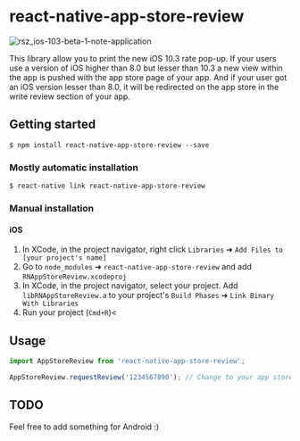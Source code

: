 
# react-native-app-store-review

![rsz_ios-103-beta-1-note-application](https://cloud.githubusercontent.com/assets/3551795/25345288/f78ff17e-2914-11e7-9939-8d2f6897bf7e.jpg)


This library allow you to print the new iOS 10.3 rate pop-up.
If your users use a version of iOS higher than 8.0 but lesser than 10.3 a new view within the app is pushed with the app store page of your app.
And if your user got an iOS version lesser than 8.0, it will be redirected on the app store in the write review section of your app.

## Getting started

`$ npm install react-native-app-store-review --save`

### Mostly automatic installation

`$ react-native link react-native-app-store-review`

### Manual installation


#### iOS

1. In XCode, in the project navigator, right click `Libraries` ➜ `Add Files to [your project's name]`
2. Go to `node_modules` ➜ `react-native-app-store-review` and add `RNAppStoreReview.xcodeproj`
3. In XCode, in the project navigator, select your project. Add `libRNAppStoreReview.a` to your project's `Build Phases` ➜ `Link Binary With Libraries`
4. Run your project (`Cmd+R`)<

## Usage
```javascript
import AppStoreReview from 'react-native-app-store-review';

AppStoreReview.requestReview('1234567890'); // Change to your app store id
```

## TODO

Feel free to add something for Android :) 

